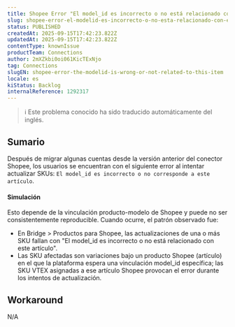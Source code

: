 ```yaml
---
title: Shopee Error "El model_id es incorrecto o no está relacionado con este artículo"
slug: shopee-error-el-modelid-es-incorrecto-o-no-esta-relacionado-con-este-articulo
status: PUBLISHED
createdAt: 2025-09-15T17:42:23.822Z
updatedAt: 2025-09-15T17:42:23.822Z
contentType: knownIssue
productTeam: Connections
author: 2mXZkbi0oi061KicTExNjo
tag: Connections
slugEN: shopee-error-the-modelid-is-wrong-or-not-related-to-this-item
locale: es
kiStatus: Backlog
internalReference: 1292317
---
```


>ℹ️ Este problema conocido ha sido traducido automáticamente del inglés.

## Sumario


Después de migrar algunas cuentas desde la versión anterior del conector Shopee, los usuarios se encuentran con el siguiente error al intentar actualizar SKUs:
`El model_id es incorrecto o no corresponde a este artículo`.


#### Simulación


Esto depende de la vinculación producto-modelo de Shopee y puede no ser consistentemente reproducible. Cuando ocurre, el patrón observado fue:

- En Bridge > Productos para Shopee, las actualizaciones de una o más SKU fallan con "El model_id es incorrecto o no está relacionado con este artículo".
- Las SKU afectadas son variaciones bajo un producto Shopee (artículo) en el que la plataforma espera una vinculación model_id específica; las SKU VTEX asignadas a ese artículo Shopee provocan el error durante los intentos de actualización.

## Workaround


N/A



